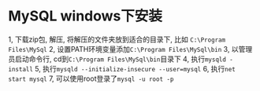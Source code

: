 # MySQL windows下安装
1, 下载zip包, 解压, 将解压的文件夹放到适合的目录下, 比如
`C:\Program Files\MySql`
2, 设置PATH环境变量添加`C:\Program Files\MySql\bin`
3, 以管理员启动命令行, cd到`C:\Program Files\MySql\bin`目录下
4, 执行`mysqld -install`
5, 执行`mysqld --initialize-insecure --user=mysql`
6, 执行`net start mysql`
7, 可以使用root登录了`mysql -u root -p`
